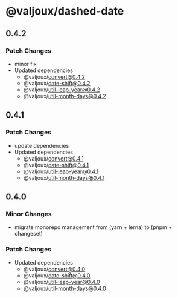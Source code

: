 # @valjoux/dashed-date

## 0.4.2

### Patch Changes

- minor fix
- Updated dependencies
  - @valjoux/convert@0.4.2
  - @valjoux/date-shift@0.4.2
  - @valjoux/util-leap-year@0.4.2
  - @valjoux/util-month-days@0.4.2

## 0.4.1

### Patch Changes

- update dependencies
- Updated dependencies
  - @valjoux/convert@0.4.1
  - @valjoux/date-shift@0.4.1
  - @valjoux/util-leap-year@0.4.1
  - @valjoux/util-month-days@0.4.1

## 0.4.0

### Minor Changes

- migrate monorepo management from (yarn + lerna) to (pnpm + changeset)

### Patch Changes

- Updated dependencies
  - @valjoux/convert@0.4.0
  - @valjoux/date-shift@0.4.0
  - @valjoux/util-leap-year@0.4.0
  - @valjoux/util-month-days@0.4.0
